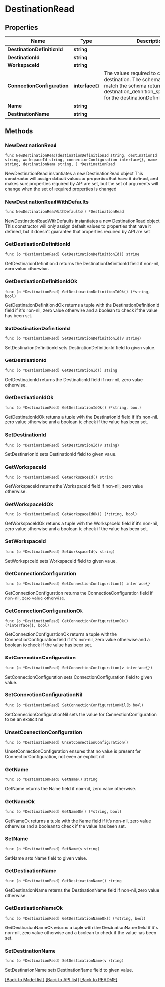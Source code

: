 # DestinationRead

## Properties

Name | Type | Description | Notes
------------ | ------------- | ------------- | -------------
**DestinationDefinitionId** | **string** |  | 
**DestinationId** | **string** |  | 
**WorkspaceId** | **string** |  | 
**ConnectionConfiguration** | **interface{}** | The values required to configure the destination. The schema for this must match the schema return by destination_definition_specifications/get for the destinationDefinition. | 
**Name** | **string** |  | 
**DestinationName** | **string** |  | 

## Methods

### NewDestinationRead

`func NewDestinationRead(destinationDefinitionId string, destinationId string, workspaceId string, connectionConfiguration interface{}, name string, destinationName string, ) *DestinationRead`

NewDestinationRead instantiates a new DestinationRead object
This constructor will assign default values to properties that have it defined,
and makes sure properties required by API are set, but the set of arguments
will change when the set of required properties is changed

### NewDestinationReadWithDefaults

`func NewDestinationReadWithDefaults() *DestinationRead`

NewDestinationReadWithDefaults instantiates a new DestinationRead object
This constructor will only assign default values to properties that have it defined,
but it doesn't guarantee that properties required by API are set

### GetDestinationDefinitionId

`func (o *DestinationRead) GetDestinationDefinitionId() string`

GetDestinationDefinitionId returns the DestinationDefinitionId field if non-nil, zero value otherwise.

### GetDestinationDefinitionIdOk

`func (o *DestinationRead) GetDestinationDefinitionIdOk() (*string, bool)`

GetDestinationDefinitionIdOk returns a tuple with the DestinationDefinitionId field if it's non-nil, zero value otherwise
and a boolean to check if the value has been set.

### SetDestinationDefinitionId

`func (o *DestinationRead) SetDestinationDefinitionId(v string)`

SetDestinationDefinitionId sets DestinationDefinitionId field to given value.


### GetDestinationId

`func (o *DestinationRead) GetDestinationId() string`

GetDestinationId returns the DestinationId field if non-nil, zero value otherwise.

### GetDestinationIdOk

`func (o *DestinationRead) GetDestinationIdOk() (*string, bool)`

GetDestinationIdOk returns a tuple with the DestinationId field if it's non-nil, zero value otherwise
and a boolean to check if the value has been set.

### SetDestinationId

`func (o *DestinationRead) SetDestinationId(v string)`

SetDestinationId sets DestinationId field to given value.


### GetWorkspaceId

`func (o *DestinationRead) GetWorkspaceId() string`

GetWorkspaceId returns the WorkspaceId field if non-nil, zero value otherwise.

### GetWorkspaceIdOk

`func (o *DestinationRead) GetWorkspaceIdOk() (*string, bool)`

GetWorkspaceIdOk returns a tuple with the WorkspaceId field if it's non-nil, zero value otherwise
and a boolean to check if the value has been set.

### SetWorkspaceId

`func (o *DestinationRead) SetWorkspaceId(v string)`

SetWorkspaceId sets WorkspaceId field to given value.


### GetConnectionConfiguration

`func (o *DestinationRead) GetConnectionConfiguration() interface{}`

GetConnectionConfiguration returns the ConnectionConfiguration field if non-nil, zero value otherwise.

### GetConnectionConfigurationOk

`func (o *DestinationRead) GetConnectionConfigurationOk() (*interface{}, bool)`

GetConnectionConfigurationOk returns a tuple with the ConnectionConfiguration field if it's non-nil, zero value otherwise
and a boolean to check if the value has been set.

### SetConnectionConfiguration

`func (o *DestinationRead) SetConnectionConfiguration(v interface{})`

SetConnectionConfiguration sets ConnectionConfiguration field to given value.


### SetConnectionConfigurationNil

`func (o *DestinationRead) SetConnectionConfigurationNil(b bool)`

 SetConnectionConfigurationNil sets the value for ConnectionConfiguration to be an explicit nil

### UnsetConnectionConfiguration
`func (o *DestinationRead) UnsetConnectionConfiguration()`

UnsetConnectionConfiguration ensures that no value is present for ConnectionConfiguration, not even an explicit nil
### GetName

`func (o *DestinationRead) GetName() string`

GetName returns the Name field if non-nil, zero value otherwise.

### GetNameOk

`func (o *DestinationRead) GetNameOk() (*string, bool)`

GetNameOk returns a tuple with the Name field if it's non-nil, zero value otherwise
and a boolean to check if the value has been set.

### SetName

`func (o *DestinationRead) SetName(v string)`

SetName sets Name field to given value.


### GetDestinationName

`func (o *DestinationRead) GetDestinationName() string`

GetDestinationName returns the DestinationName field if non-nil, zero value otherwise.

### GetDestinationNameOk

`func (o *DestinationRead) GetDestinationNameOk() (*string, bool)`

GetDestinationNameOk returns a tuple with the DestinationName field if it's non-nil, zero value otherwise
and a boolean to check if the value has been set.

### SetDestinationName

`func (o *DestinationRead) SetDestinationName(v string)`

SetDestinationName sets DestinationName field to given value.



[[Back to Model list]](../README.md#documentation-for-models) [[Back to API list]](../README.md#documentation-for-api-endpoints) [[Back to README]](../README.md)


